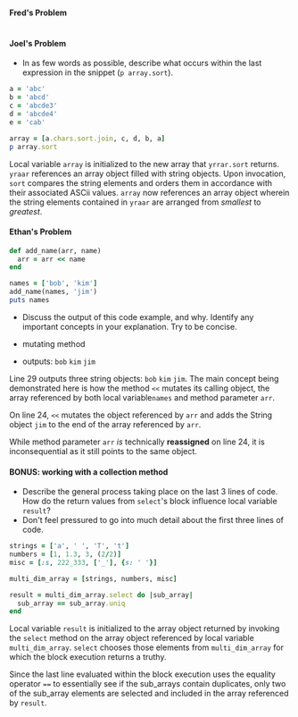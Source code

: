 #### Fred's Problem

```ruby

```

#### Joel's Problem
- In as few words as possible, describe what occurs within the last expression in the snippet (`p array.sort`).
```ruby
a = 'abc'
b = 'abcd'
c = 'abcde3'
d = 'abcde4'
e = 'cab'

array = [a.chars.sort.join, c, d, b, a]
p array.sort
```
Local variable `array` is initialized to the new array that `yrrar.sort` returns.  `yraar` references an array object filled with string objects. Upon invocation, `sort` compares the string elements and orders them in accordance with their associated ASCii values. `array` now references an array object wherein the string elements contained in `yraar` are arranged from *smallest* to *greatest*.
#### Ethan's Problem

```ruby
def add_name(arr, name)
  arr = arr << name
end

names = ['bob', 'kim']
add_name(names, 'jim')
puts names
```

- Discuss the output of this code example, and why. Identify any important concepts in your explanation. Try to be concise.

- mutating method
- outputs: `bob` `kim` `jim`

Line 29 outputs three string objects: `bob` `kim` `jim`. The main concept being demonstrated here is how the method `<<` mutates its calling object, the array referenced by both local variable`names` and method parameter `arr`.  

On line 24, `<<` mutates the object referenced by `arr` and adds the String object `jim` to the end of the array referenced by `arr`.

While method parameter `arr` *is* technically **reassigned** on line 24, it is inconsequential as it still points to the same object.


#### BONUS: working with a collection method

- Describe the general process taking place on the last 3 lines of code. How do the return values from `select`'s block influence local variable `result`?
- Don't feel pressured to go into much detail about the first three lines of code.

```ruby
strings = ['a', ' ', 'T', 't']
numbers = [1, 1.3, 3, (2/2)]
misc = [:s, 222_333, ['_'], {s: ' '}]

multi_dim_array = [strings, numbers, misc]

result = multi_dim_array.select do |sub_array|
  sub_array == sub_array.uniq
end
```

Local variable `result` is initialized to the array object returned by invoking the `select` method on the array object referenced by local variable `multi_dim_array`.  `select` chooses those elements from `multi_dim_array` for which the block execution returns a truthy.  

Since the last line evaluated within the block execution uses the equality operator `==` to essentially see if the sub_arrays contain duplicates, only two of the sub_array elements are selected and included in the array referenced by `result`. 